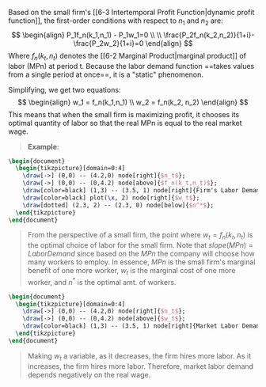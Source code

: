 Based on the small firm's [[6-3 Intertemporal Profit Function|dynamic profit function]], the first-order conditions with respect to $n_1$ and $n_2$ are:
$$
\begin{align}
P_1f_n(k_1,n_1) - P_1w_1=0 \\
\\
\frac{P_2f_n(k_2,n_2)}{1+i}-\frac{P_2w_2}{1+i}=0
\end{align}
$$
	Where $f_n(k_t,n_t)$ denotes the [[6-2 Marginal Product|marginal product]] of labor (MPn) at period t. Because the labor demand function ==takes values from a single period at once==, it is a "static" phenomenon.

Simplifying, we get two equations:
$$
\begin{align}
w_1 = f_n(k_1,n_1) \\
w_2 = f_n(k_2, n_2)
\end{align}
$$
	This means that when the small firm is maximizing profit, it chooses its optimal quantity of labor so that the real MPn is equal to the real market wage.

>**Example**:  
```tikz
\begin{document}
  \begin{tikzpicture}[domain=0:4]
    \draw[->] (0,0) -- (4.2,0) node[right]{$n_t$};
    \draw[->] (0,0) -- (0,4.2) node[above]{$f_n(k_t,n_t)$};
    \draw[color=black] (1,3) -- (3.5, 1) node[right]{Firm's Labor Demand};
    \draw[color=black] plot(\x, 2) node[right]{$w_t$};
    \draw[dotted] (2.3, 2) -- (2.3, 0) node[below]{$n^*$};
  \end{tikzpicture}
\end{document}
```
>From the perspective of a small firm, the point where $w_t = f_n(k_t,n_t)$ is the optimal choice of labor for the small firm. Note that $slope(MPn) = Labor Demand$ since based on the $MPn$ the company will choose how many workers to employ. In essence, $MPn$ is the small firm's marginal benefit of one more worker, $w_t$ is the marginal cost of one more worker, and $n^*$ is the optimal amt. of workers. 

```tikz
\begin{document}
  \begin{tikzpicture}[domain=0:4]
    \draw[->] (0,0) -- (4.2,0) node[right]{$n_t$};
    \draw[->] (0,0) -- (0,4.2) node[above]{$w_t$};
    \draw[color=black] (1,3) -- (3.5, 1) node[right]{Market Labor Demand};
  \end{tikzpicture}
\end{document}
```
>Making $w_t$ a variable, as it decreases, the firm hires more labor. As it increases, the firm hires more labor. Therefore, market labor demand depends negatively on the real wage.